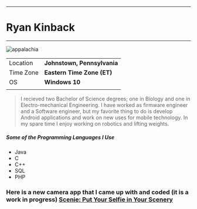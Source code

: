 ***
# **Ryan Kinback**
--------------
![appalachia](https://images.fineartamerica.com/images/artworkimages/mediumlarge/1/blue-ridge-southern-appalachian-mountain-light-show-mark-vandyke.jpg)


|           |                            |
| --------- | -----------                |
| Location  | **Johnstown, Pennsylvania**           |
| Time Zone | **Eastern Time Zone (ET)** |
| OS        | **Windows 10**             |
|           |                            |


>I recieved two Bachelor of Science degrees; one in Biology and one in
>Electro-mechanical Engineering. I have worked as firmware engineer and a 
>Software engineer, but my favorite thing to do is develop Android applications
>and work on new uses for mobile technology. In my spare time I enjoy working on 
>robotics and lifting weights.

##### Some of the Programming Languages I Use 
 * Java
 * C
 * C++
 * SQL
 * PHP

### **Here is a new camera app that I came up with and coded (it is a work in progress)**  [Scenie: Put Your Selfie in Your Scenery](https://play.google.com/store/apps/details?id=com.scenieapp.appalachia.scenie)

